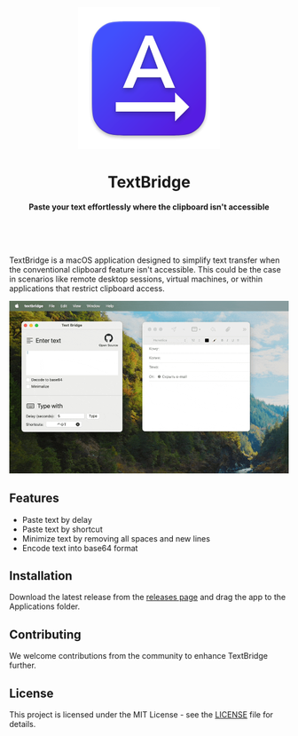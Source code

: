 <div align="center">
	<img src=".github/textbridge-icon256.png" width="256">
	<h1>TextBridge</h1>
	<p>
		<b>Paste your text effortlessly where the clipboard isn't accessible</b>
	</p>
	<br>
	<br>
	<br>
</div>

TextBridge is a macOS application designed to simplify text transfer when the conventional clipboard feature isn't accessible. 
This could be the case in scenarios like remote desktop sessions, virtual machines, or within applications that restrict clipboard access.

![TextBridge Demo Gift](.github%2Ftextbridge_demo.gif)

## Features

- Paste text by delay
- Paste text by shortcut
- Minimize text by removing all spaces and new lines
- Encode text into base64 format

## Installation
Download the latest release from the [releases page](https://github.com/Romancha/text-bridge/releases) and drag the app to the Applications folder.

## Contributing
We welcome contributions from the community to enhance TextBridge further.

## License
This project is licensed under the MIT License - see the [LICENSE](LICENSE) file for details.